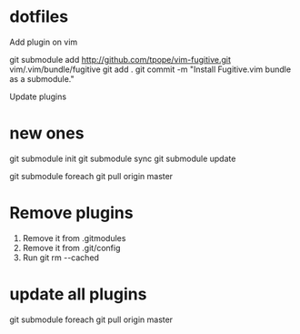 dotfiles
========

Add plugin on vim

git submodule add http://github.com/tpope/vim-fugitive.git vim/.vim/bundle/fugitive
git add .
git commit -m "Install Fugitive.vim bundle as a submodule."


Update plugins

# new ones
git submodule init
git submodule sync
git submodule update


git submodule foreach git pull origin master

# Remove plugins

1. Remove it from .gitmodules
2. Remove it from .git/config
3. Run git rm --cached <path-to-module></path-to-module>

# update all plugins
git submodule foreach git pull origin master
